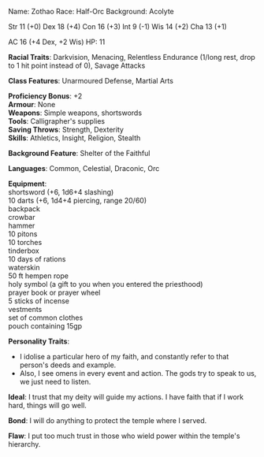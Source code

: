 Name: Zothao
Race: Half-Orc
Background: Acolyte

Str 11 (+0)
Dex 18 (+4)
Con 16 (+3)
Int 9 (-1)
Wis 14 (+2)
Cha 13 (+1)

AC 16 (+4 Dex, +2 Wis)
HP: 11

**Racial Traits**: Darkvision, Menacing, Relentless Endurance (1/long rest, drop to 1 hit point instead of 0), Savage Attacks

**Class Features**: Unarmoured Defense, Martial Arts

**Proficiency Bonus**: +2  
**Armour**: None  
**Weapons**: Simple weapons, shortswords  
**Tools**: Calligrapher's supplies  
**Saving Throws**: Strength, Dexterity  
**Skills**: Athletics, Insight, Religion, Stealth  

**Background Feature**: Shelter of the Faithful

**Languages**: Common, Celestial, Draconic, Orc

**Equipment**:  
shortsword (+6, 1d6+4 slashing)  
10 darts (+6, 1d4+4 piercing, range 20/60)  
backpack  
crowbar  
hammer  
10 pitons  
10 torches  
tinderbox  
10 days of rations  
waterskin  
50 ft hempen rope  
holy symbol (a gift to you when you entered the priesthood)  
prayer book or prayer wheel  
5 sticks of incense  
vestments  
set of common clothes  
pouch containing 15gp

**Personality Traits**:

- I idolise a particular hero of my faith, and constantly refer to that person's deeds and example.
- Also, I see omens in every event and action. The gods try to speak to us, we just need to listen.

**Ideal**: I trust that my deity will guide my actions. I have faith that if I work hard, things will go well.

**Bond**: I will do anything to protect the temple where I served.

**Flaw**: I put too much trust in those who wield power within the temple's hierarchy.
